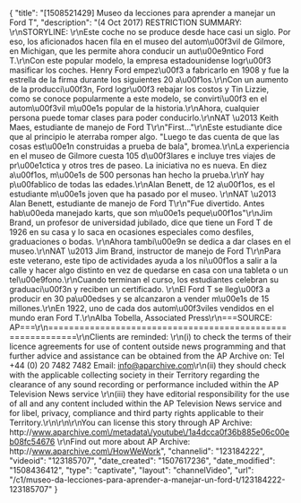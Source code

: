{
    "title": "[1508521429] Museo da lecciones para aprender a manejar un Ford T",
    "description": "(4 Oct 2017) RESTRICTION SUMMARY: \r\nSTORYLINE: \r\nEste coche no se produce desde hace casi un siglo. Por eso, los aficionados hacen fila en el museo del autom\u00f3vil de Gilmore, en Michigan, que les permite ahora conducir un aut\u00e9ntico Ford T.\r\nCon este popular modelo, la empresa estadounidense logr\u00f3 masificar los coches. Henry Ford empez\u00f3 a fabricarlo en 1908 y fue la estrella de la firma durante los siguientes 20 a\u00f1os.\r\nCon un aumento de la producci\u00f3n, Ford logr\u00f3 rebajar los costos y Tin Lizzie, como se conoce popularmente a este modelo, se convirti\u00f3 en el autom\u00f3vil m\u00e1s popular de la historia.\r\nAhora, cualquier persona puede tomar clases para poder conducirlo.\r\nNAT \u2013 Keith Maes, estudiante de manejo de Ford T\r\n\"First...\"\r\nEste estudiante dice que al principio le aterraba romper algo. \"Luego te das cuenta de que las cosas est\u00e1n construidas a prueba de bala\", bromea.\r\nLa experiencia en el museo de Gilmore cuesta 105 d\u00f3lares e incluye tres viajes de pr\u00e1ctica y otros tres de paseo. La iniciativa no es nueva. En diez a\u00f1os, m\u00e1s de 500 personas han hecho la prueba.\r\nY hay p\u00fablico de todas las edades.\r\nAlan Benett, de 12 a\u00f1os, es el estudiante m\u00e1s joven que ha pasado por el museo. \r\nNAT \u2013 Alan Benett, estudiante de manejo de Ford T\r\n\"Fue divertido. Antes hab\u00eda manejado karts, que son m\u00e1s peque\u00f1os\"\r\nJim Brand, un profesor de universidad jubilado, dice que tiene un Ford T de 1926 en su casa y lo saca en ocasiones especiales como desfiles, graduaciones o bodas. \r\nAhora tambi\u00e9n se dedica a dar clases en el museo.\r\nNAT \u2013 Jim Brand, instructor de manejo de Ford T\r\nPara este veterano, este tipo de actividades ayuda a los ni\u00f1os a salir a la calle y hacer algo distinto en vez de quedarse en casa con una tableta o un tel\u00e9fono.\r\nCuando terminan el curso, los estudiantes celebran su graduaci\u00f3n y reciben un certificado. \r\nEl Ford T se lleg\u00f3 a producir en 30 pa\u00edses y se alcanzaron a vender m\u00e1s de 15 millones.\r\nEn 1922, uno de cada dos autom\u00f3viles vendidos en el mundo eran Ford T.\r\nAlba Tobella, Associated Press\r\n===SOURCE: AP===\r\n===========================================================\r\nClients are reminded: \r\n(i) to check the terms of their licence agreements for use of content outside news programming and that further advice and assistance can be obtained from the AP Archive on: Tel +44 (0) 20 7482 7482 Email: info@aparchive.com\r\n(ii) they should check with the applicable collecting society in their Territory regarding the clearance of any sound recording or performance included within the AP Television News service \r\n(iii) they have editorial responsibility for the use of all and any content included within the AP Television News service and for libel, privacy, compliance and third party rights applicable to their Territory.\r\n\r\n\r\nYou can license this story through AP Archive: http:\/\/www.aparchive.com\/metadata\/youtube\/1a4dcca0f36b885e06c00eb08fc54676 \r\nFind out more about AP Archive: http:\/\/www.aparchive.com\/HowWeWork",
    "channelid": "123184222",
    "videoid": "123185707",
    "date_created": "1507617236",
    "date_modified": "1508436412",
    "type": "captivate",
    "layout": "channelVideo",
    "url": "\/c1\/museo-da-lecciones-para-aprender-a-manejar-un-ford-t\/123184222-123185707"
}